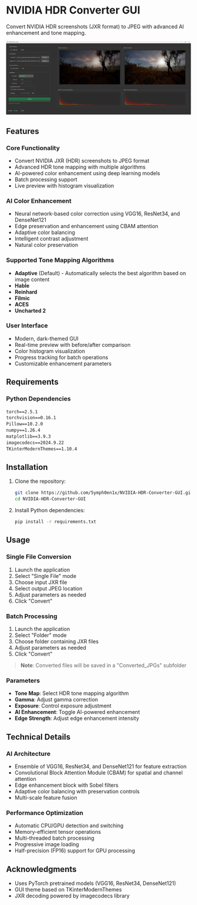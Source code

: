 # NVIDIA HDR Converter GUI
Convert NVIDIA HDR screenshots (JXR format) to JPEG with advanced AI enhancement and tone mapping.

<p align="center">
  <img width="1024" src="interface.jpg">
</p>

## Features

### Core Functionality
- Convert NVIDIA JXR (HDR) screenshots to JPEG format
- Advanced HDR tone mapping with multiple algorithms
- AI-powered color enhancement using deep learning models
- Batch processing support
- Live preview with histogram visualization

### AI Color Enhancement
- Neural network-based color correction using VGG16, ResNet34, and DenseNet121
- Edge preservation and enhancement using CBAM attention
- Adaptive color balancing
- Intelligent contrast adjustment
- Natural color preservation

### Supported Tone Mapping Algorithms
- **Adaptive** (Default) - Automatically selects the best algorithm based on image content
- **Hable**
- **Reinhard**
- **Filmic**
- **ACES**
- **Uncharted 2**

### User Interface
- Modern, dark-themed GUI
- Real-time preview with before/after comparison
- Color histogram visualization
- Progress tracking for batch operations
- Customizable enhancement parameters

## Requirements

### Python Dependencies
```txt
torch==2.5.1
torchvision==0.16.1
Pillow==10.2.0
numpy==1.26.4
matplotlib==3.9.3
imagecodecs==2024.9.22
TKinterModernThemes==1.10.4
```

## Installation

1. Clone the repository:
   ```bash
   git clone https://github.com/5ymph0en1x/NVIDIA-HDR-Converter-GUI.git
   cd NVIDIA-HDR-Converter-GUI
   ```

2. Install Python dependencies:
   ```bash
   pip install -r requirements.txt
   ```

## Usage

### Single File Conversion
1. Launch the application
2. Select "Single File" mode
3. Choose input JXR file
4. Select output JPEG location
5. Adjust parameters as needed
6. Click "Convert"

### Batch Processing
1. Launch the application
2. Select "Folder" mode
3. Choose folder containing JXR files
4. Adjust parameters as needed
5. Click "Convert"

> **Note**: Converted files will be saved in a "Converted_JPGs" subfolder

### Parameters
- **Tone Map**: Select HDR tone mapping algorithm
- **Gamma**: Adjust gamma correction
- **Exposure**: Control exposure adjustment
- **AI Enhancement**: Toggle AI-powered enhancement
- **Edge Strength**: Adjust edge enhancement intensity

## Technical Details

### AI Architecture
- Ensemble of VGG16, ResNet34, and DenseNet121 for feature extraction
- Convolutional Block Attention Module (CBAM) for spatial and channel attention
- Edge enhancement block with Sobel filters
- Adaptive color balancing with preservation controls
- Multi-scale feature fusion

### Performance Optimization
- Automatic CPU/GPU detection and switching
- Memory-efficient tensor operations
- Multi-threaded batch processing
- Progressive image loading
- Half-precision (FP16) support for GPU processing

## Acknowledgments

- Uses PyTorch pretrained models (VGG16, ResNet34, DenseNet121)
- GUI theme based on TKinterModernThemes
- JXR decoding powered by imagecodecs library
